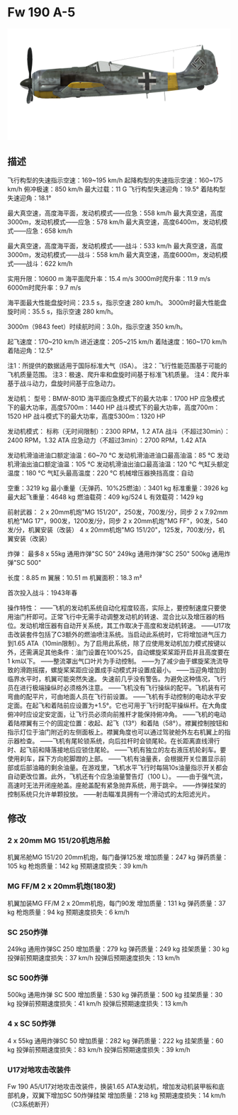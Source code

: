 ﻿# Fw 190 A-5

![fw190a5](../images/fw190a5.png)

## 描述

飞行构型的失速指示空速：169~195 km/h
起降构型的失速指示空速：160~175 km/h
俯冲极速：850 km/h
最大过载：11 G
飞行构型失速迎角：19.5°
着陆构型失速迎角：18.1°

最大真空速，高度海平面，发动机模式——应急：558 km/h
最大真空速，高度3000m，发动机模式——应急：578 km/h
最大真空速，高度6400m，发动机模式——应急：658 km/h

最大真空速，高度海平面，发动机模式——战斗：533 km/h
最大真空速，高度3000m，发动机模式——战斗：558 km/h
最大真空速，高度6000m，发动机模式——战斗：622 km/h

实用升限：10600 m
海平面爬升率：15.4 m/s
3000m时爬升率：11.9 m/s
6000m时爬升率：9.7 m/s

海平面最大性能盘旋时间：23.5 s，指示空速 280 km/h。
3000m时最大性能盘旋时间：35.5 s，指示空速 280 km/h。

3000m（9843 feet）时续航时间：3.0h，指示空速 350 km/h。

起飞速度：170~210 km/h
进近速度：205~215 km/h
着陆速度：160~170 km/h
着陆迎角：12.5°

注1：所提供的数据适用于国际标准大气（ISA）。
注2：飞行性能范围基于可能的飞机质量范围。
注3：极速、爬升率和盘旋时间基于标准飞机质量。
注4：爬升率基于战斗动力，盘旋时间基于应急动力。

发动机：
型号：BMW-801D
海平面应急模式下的最大功率：1700 HP
应急模式下的最大功率，高度5700m：1440 HP
战斗模式下的最大功率，高度700m：1520 HP
战斗模式下的最大功率，高度5300m：1320 HP

发动机模式：
标称（无时间限制）：2300 RPM，1.2 ATA
战斗（不超过30min）：2400 RPM，1.32 ATA
应急动力（不超过3min）：2700 RPM，1.42 ATA

发动机滑油进油口额定油温：60~70 °C
发动机滑油进油口最高油温：85 °C
发动机滑油出油口额定油温：105 °C
发动机滑油出油口最高油温：120 °C
气缸头额定温度：180 °C
气缸头最高温度：220 °C
机械增压器换挡高度：自动

空重：3219 kg
最小重量（无弹药、10%25燃油）：3401 kg
标准重量：3926 kg
最大起飞重量：4648 kg
燃油载荷：409 kg/524 L
有效载荷：1429 kg

前射武器：
2 x 20mm机炮"MG 151/20"，250发，700发/分，同步
2 x 7.92mm机枪"MG 17"，900发，1200发/分，同步
2 x 20mm机炮"MG FF"，90发，540发/分，机翼安装（改装）
4 x 20mm机炮"MG 151/20"，125发，700发/分，机翼安装（改装）

炸弹：
最多8 x 55kg 通用炸弹"SC 50"
249kg 通用炸弹"SC 250"
500kg 通用炸弹"SC 500"

长度：8.85 m
翼展：10.51 m
机翼面积：18.3 m²

首次投入战斗：1943年春

操作特性：
——飞机的发动机系统自动化程度较高，实际上，要控制速度只要使用油门杆即可。正常飞行中无需手动调整发动机的转速、混合比以及增压器的档位。发动机增压器有自动开关系统，其工作取决于高度和发动机转速。
——U17攻击改装套件包括了C3额外的燃油喷注系统。当启动此系统时，它将增加进气压力到1.65 ATA（10min限制）。为了启用此系统，除了应使用发动机加力模式按键以外，还需满足其他条件：油门设置在100%25，自动螺旋桨桨距开启并且高度要在1 km以下。
——整流罩出气口叶片为手动控制。
——为了减少由于螺旋桨洗流导致的滑跑摇摆，螺旋桨桨距应设置成手动模式并设置成最小。
——当迎角增加到临界水平时，机翼可能突然失速。 失速前几乎没有警告。为避免这种情况，飞行员在进行极端操纵时必须格外注意。
——飞机没有飞行操纵的配平。飞机装有可弯曲的配平片，可由地面人员在飞行前设置。
——飞机有手动控制的电动水平安定面。在起飞和着陆前应设置为+1.5°。它也可用于飞行时配平操纵杆。在大角度俯冲时应设定安定面，让飞行员必须向前推杆才能保持俯冲角。
——飞机的电动着陆襟翼有三个的固定位置：收起、起飞（13°）和着陆（58°）。襟翼控制按钮和指示灯位于油门附近的左侧面板上。襟翼角度也可以通过驾驶舱外左右机翼上的指示器检查。
——飞机有尾轮锁系统，向后拉杆时会锁尾轮。在长距离直线滑行时、起飞前和降落接地后应锁住尾轮。
——飞机有独立的左右液压机轮刹车。要使用刹车，踩下方向舵脚蹬的上部。
——飞机有油量表，会根据开关位置显示前部或后部油箱的剩余油量。在游戏里，飞机水平飞行时每隔10s油量指示开关都会自动更改位置。此外，飞机还有个应急油量警告灯（100 L）。
——由于强气流，高速时无法开闭座舱盖。座舱盖配有紧急抛弃系统，用于跳伞。
——炸弹挂架的控制系统只允许单颗投放。
——射击瞄准具拥有一个滑动式的太阳滤光片。

## 修改


### 2 x 20mm MG 151/20机炮吊舱

机翼吊舱MG 151/20 20mm机炮，每门备弹125发
增加质量：247 kg
弹药质量：105 kg
枪炮质量：142 kg
预期速度损失：39 km/h

### MG FF/M 2 x 20mm机炮(180发)

机翼加装MG FF/M 2 x 20mm机炮，每门90发
增加质量：131 kg
弹药质量：37 kg
枪炮质量：94 kg
预期速度损失：6 km/h

### SC 250炸弹

249kg 通用炸弹SC 250
增加质量：279 kg
弹药质量：249 kg
挂架质量：30 kg
投弹前预期速度损失：37 km/h
投弹后预期速度损失：13 km/h

### SC 500炸弹

500kg 通用炸弹 SC 500
增加质量：530 kg
弹药质量：500 kg
挂架质量：30 kg
投弹前预期速度损失：41 km/h
投弹后预期速度损失：13 km/h

### 4 x SC 50炸弹

4 x 55kg 通用炸弹SC 50
增加质量：282 kg
弹药质量：222 kg
挂架质量：60 kg
投弹前预期速度损失：83 km/h
投弹后预期速度损失：39 km/h

### U17对地攻击改装件

Fw 190 A5/U17对地攻击改装件，换装1.65 ATA发动机，增加发动机装甲板和底部机身，双翼下增加SC 50炸弹挂架
增加质量：218 kg
预期速度损失：14 km/h（C3系统断开）